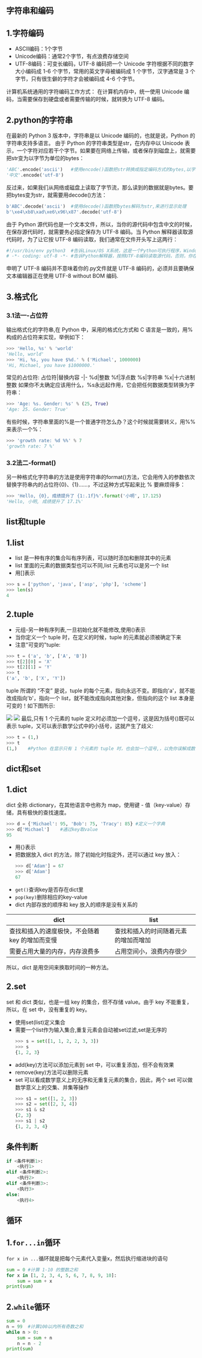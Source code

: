 字符串和编码
-------
## 1.字符编码
- ASCII编码：1个字节
- Unicode编码：通常2个字节，有点浪费存储空间
- UTF-8编码：可变长编码，UTF-8 编码把一个 Unicode 字符根据不同的数字大小编码成 1-6 个字节，常用的英文字母被编码成 1 个字节，汉字通常是 3 个字节，只有很生僻的字符才会被编码成 4-6 个字节。

计算机系统通用的字符编码工作方式：
在计算机内存中，统一使用 Unicode 编码，当需要保存到硬盘或者需要传输的时候，就转换为 UTF-8 编码。

## 2.python的字符串
在最新的 Python 3 版本中，字符串是以 Unicode 编码的，也就是说，Python 的字符串支持多语言。
由于 Python 的字符串类型是str，在内存中以 Unicode 表示，一个字符对应若干个字节。如果要在网络上传输，或者保存到磁盘上，就需要把str变为以字节为单位的bytes：
```python
'ABC'.encode('ascii')	#使用encode()函数把str转换成指定编码方式的bytes,以字节来进行传输
'中文'.encode('utf-8')
```

反过来，如果我们从网络或磁盘上读取了字节流，那么读到的数据就是bytes。要把bytes变为str，就需要用decode()方法：
```python
b'ABC'.decode('ascii')	#使用decode()函数把bytes解码为str,来进行显示处理
b'\xe4\xb8\xad\xe6\x96\x87'.decode('utf-8')
```

由于 Python 源代码也是一个文本文件，所以，当你的源代码中包含中文的时候，在保存源代码时，就需要务必指定保存为 UTF-8 编码。当 Python 解释器读取源代码时，为了让它按 UTF-8 编码读取，我们通常在文件开头写上这两行：
```python
#!/usr/bin/env python3	#告诉Linux/OS X系统，这是一个Python可执行程序，Windows系统会忽略这个注释；
# -*- coding: utf-8 -*-	#告诉Python解释器，按照UTF-8编码读取源代码，否则，你在源代码中写的中文输出可能会有乱码。
```
申明了 UTF-8 编码并不意味着你的.py文件就是 UTF-8 编码的，必须并且要确保文本编辑器正在使用 UTF-8 without BOM 编码.

## 3.格式化
### 3.1法一-占位符
输出格式化的字符串,在 Python 中，采用的格式化方式和 C 语言是一致的，用%构成的占位符来实现，举例如下：
```python
>>> 'Hello, %s' % 'world'
'Hello, world'
>>> 'Hi, %s, you have $%d.' % ('Michael', 1000000)
'Hi, Michael, you have $1000000.'
```
常见的占位符:
占位符|替换内容
-|-
%d|整数
%f|浮点数
%s|字符串
%x|十六进制整数
如果你不太确定应该用什么，%s永远起作用，它会把任何数据类型转换为字符串：
```python
>>> 'Age: %s. Gender: %s' % (25, True)
'Age: 25. Gender: True'
```
有些时候，字符串里面的%是一个普通字符怎么办？这个时候就需要转义，用%%来表示一个%：
```python
>>> 'growth rate: %d %%' % 7  
'growth rate: 7 %'
```
### 3.2法二-format()
另一种格式化字符串的方法是使用字符串的format()方法，它会用传入的参数依次替换字符串内的占位符{0}、{1}……，不过这种方式写起来比 % 要麻烦得多：
```python
>>> 'Hello, {0}, 成绩提升了 {1:.1f}%'.format('小明', 17.125)
'Hello, 小明, 成绩提升了 17.1%'
```

list和tuple
--------
## 1.list
- list 是一种有序的集合叫有序列表，可以随时添加和删除其中的元素
- list 里面的元素的数据类型也可以不同,list 元素也可以是另一个 list
- 用[]表示
```python
>>> s = ['python', 'java', ['asp', 'php'], 'scheme']
>>> len(s)
4
```

## 2.tuple
- 元组-另一种有序列表,一旦初始化就不能修改,使用()表示
- 当你定义一个 tuple 时，在定义的时候，tuple 的元素就必须被确定下来
- 注意"可变的"tuple:
```python
>>> t = ('a', 'b', ['A', 'B'])
>>> t[2][0] = 'X'
>>> t[2][1] = 'Y'
>>> t
('a', 'b', ['X', 'Y'])
```
tuple 所谓的 “不变” 是说，tuple 的每个元素，指向永远不变。即指向'a'，就不能改成指向'b'，指向一个 list，就不能改成指向其他对象，但指向的这个 list 本身是可变的！如下图所示:

![](images/tuple_1.png) ![](images/tuple_2.png)
最后,只有 1 个元素的 tuple 定义时必须加一个逗号，这是因为括号()既可以表示 tuple，又可以表示数学公式中的小括号，这就产生了歧义:
```python
>>> t = (1,)
>>> t
(1,)	#Python 在显示只有 1 个元素的 tuple 时，也会加一个逗号,，以免你误解成数学计算意义上的括号。
```

dict和set
-------
## 1.dict
dict 全称 dictionary，在其他语言中也称为 map，使用键 - 值（key-value）存储，具有极快的查找速度。
```python
>>> d = {'Michael': 95, 'Bob': 75, 'Tracy': 85}	#定义一个字典
>>> d['Michael']	#通过key取value
95
```
- 用{}表示
- 把数据放入 dict 的方法，除了初始化时指定外，还可以通过 key 放入：
    ```python
    >>> d['Adam'] = 67
    >>> d['Adam']
    67
    ```
- `get()`查询key是否存在dict里
- `pop(key)`删除相应的key-value
-  dict 内部存放的顺序和 key 放入的顺序是没有关系的

dict|list
-|-
查找和插入的速度极快，不会随着 key 的增加而变慢|查找和插入的时间随着元素的增加而增加
需要占用大量的内存，内存浪费多|占用空间小，浪费内存很少
所以，dict 是用空间来换取时间的一种方法。

## 2.set
set 和 dict 类似，也是一组 key 的集合，但不存储 value。由于 key 不能重复，所以，在 set 中，没有重复的 key。
- 使用set(list)定义集合
- 需要一个list作为输入集合,重复元素会自动被set过滤,set是无序的
    ```python
    >>> s = set([1, 1, 2, 2, 3, 3])
    >>> s
    {1, 2, 3}
    ```
- add(key)方法可以添加元素到 set 中，可以重复添加，但不会有效果
- remove(key)方法可以删除元素
- set 可以看成数学意义上的无序和无重复元素的集合，因此，两个 set 可以做数学意义上的交集、并集等操作
    ```python
    >>> s1 = set([1, 2, 3])
    >>> s2 = set([2, 3, 4])
    >>> s1 & s2
    {2, 3}
    >>> s1 | s2
    {1, 2, 3, 4}
    ```

条件判断
----------
```python
if <条件判断1>:
    <执行1>
elif <条件判断2>:
    <执行2>
elif <条件判断3>:
    <执行3>
else:
    <执行4>
```

循环
-------
## 1.`for...in`循环
`for x in ...`循环就是把每个元素代入变量x，然后执行缩进块的语句

```python
sum = 0	#计算 1-10 的整数之和
for x in [1, 2, 3, 4, 5, 6, 7, 8, 9, 10]:
    sum = sum + x
print(sum)
```

## 2.`while`循环
```python
sum = 0
n = 99	#计算100以内所有奇数之和
while n > 0:
    sum = sum + n
    n = n - 2
print(sum)
```